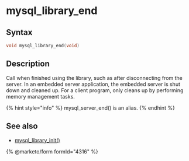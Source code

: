 # mysql\_library\_end

## Syntax

```c
void mysql_library_end(void)
```

## Description

Call when finished using the library, such as after disconnecting from the server. In an embedded server application, the embedded server is shut down and cleaned up. For a client program, only cleans up by performing memory management tasks.

{% hint style="info" %}
mysql\_server\_end() is an alias.
{% endhint %}

## See also

* [mysql\_library\_init()](mysql_library_init.md)


{% @marketo/form formId="4316" %}

